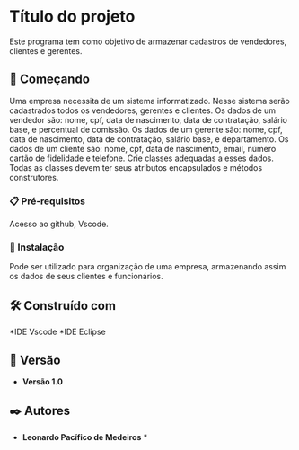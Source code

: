 # Título do projeto

Este programa tem como objetivo de armazenar cadastros de vendedores, clientes e gerentes.

## 🚀 Começando

Uma empresa necessita de um sistema informatizado. Nesse sistema serão cadastrados todos os vendedores, gerentes e clientes.
Os dados de um vendedor são: nome, cpf, data de nascimento, data de contratação, salário base, e percentual de comissão.
Os dados de um gerente são:  nome, cpf, data de nascimento, data de contratação, salário base, e departamento.
Os dados de um cliente são:  nome, cpf, data de nascimento, email, número cartão de fidelidade e telefone.
Crie classes adequadas a esses dados.
Todas as classes devem ter seus atributos encapsulados e métodos construtores. 

### 📋 Pré-requisitos

Acesso ao github, Vscode.

### 🔧 Instalação

Pode ser utilizado para organização de uma empresa, armazenando assim os dados de seus clientes e funcionários.

## 🛠️ Construído com

*IDE Vscode
*IDE Eclipse

## 📌 Versão

* **Versão 1.0** 

## ✒️ Autores

* **Leonardo Pacífico de Medeiros** *

